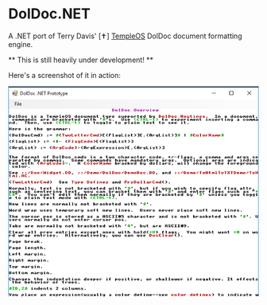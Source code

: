 # DolDoc.NET
A .NET port of Terry Davis' [✝] [TempleOS](http://www.templeos.org) DolDoc document formatting engine.

** This is still heavily under development! **

Here's a screenshot of it in action:

![screenshot](https://github.com/dseller/DolDoc.NET/blob/master/Screenshot1.png)
